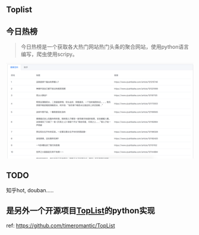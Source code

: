 ## Toplist

## 今日热榜
> 今日热榜是一个获取各大热门网站热门头条的聚合网站，使用python语言编写，爬虫使用scripy。

![例子](./picture/home.png)

## TODO
知乎hot, douban.....

## 是另外一个开源项目[TopList](https://github.com/timeromantic/TopList)的python实现
ref: 
https://github.com/timeromantic/TopList